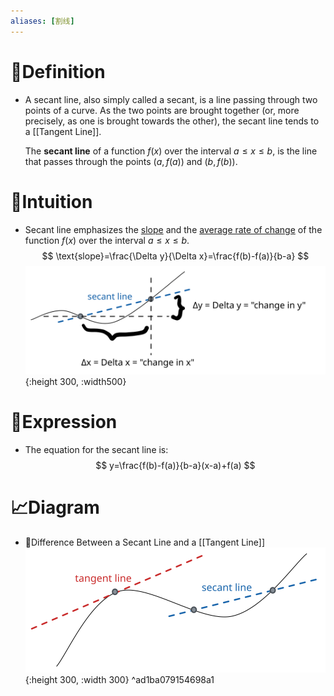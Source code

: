 ```yaml
---
aliases: [割线]
---
```


# 📝Definition
- A secant line, also simply called a secant, is a line passing through two points of a curve. As the two points are brought together (or, more precisely, as one is brought towards the other), the secant line tends to a [[Tangent Line]].
  
  The **secant line** of a function $f(x)$ over the interval $a\leq x\leq b$, is the line that passes through the points $(a,f(a))$ and $(b,f(b))$.

# 🧠Intuition
- Secant line emphasizes the <u>slope</u> and the <u>average rate of change</u> of the function $f(x)$ over the interval $a\leq x\leq b$.
  $$
  \text{slope}=\frac{\Delta y}{\Delta x}=\frac{f(b)-f(a)}{b-a}
  $$
  ![name](../assets/average_rate_of_change.svg){:height 300, :width500}

# 🧮Expression
- The equation for the secant line is:
  $$
  y=\frac{f(b)-f(a)}{b-a}(x-a)+f(a)
  $$

# 📈Diagram
- 📌Difference Between a Secant Line and a [[Tangent Line]] 
  ![name](../assets/difference_secant_tangent.svg){:height 300, :width 300} ^ad1ba079154698a1
